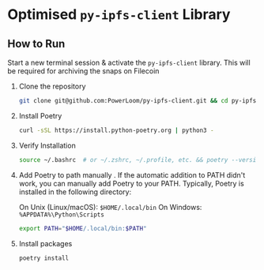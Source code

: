 # Optimised `py-ipfs-client` Library

## How to Run

Start a new terminal session & activate the ```py-ipfs-client``` library. This will be required for archiving the snaps on Filecoin

1. Clone the repository
   ``` bash
   git clone git@github.com:PowerLoom/py-ipfs-client.git && cd py-ipfs-client
   ```

2. Install Poetry
   ``` bash
   curl -sSL https://install.python-poetry.org | python3 -
   ```

3.  Verify Installation
    ``` bash
    source ~/.bashrc  # or ~/.zshrc, ~/.profile, etc. && poetry --version
    ```

4.  Add Poetry to path manually . If the automatic addition to PATH didn't work, you can manually add Poetry to your PATH. 
    Typically, Poetry is installed in the 
       following directory:

    On Unix (Linux/macOS): ```$HOME/.local/bin```
    On Windows: ```%APPDATA%\Python\Scripts```

    ``` bash
    export PATH="$HOME/.local/bin:$PATH"
    ```

5.  Install packages
    ``` bash
    poetry install
    ```
